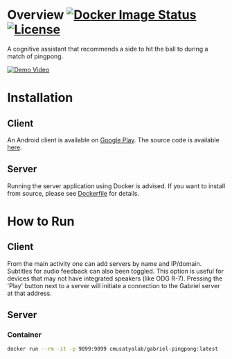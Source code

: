# Overview [![Docker Image Status][docker-image]][docker] [![License][license-image]][license]

A cognitive assistant that recommends a side to hit the ball to during a match of pingpong.

[![Demo Video](https://img.youtube.com/vi/_lp32sowyUA/0.jpg)](https://www.youtube.com/watch?v=_lp32sowyUA)

[docker-image]: https://img.shields.io/docker/build/cmusatyalab/gabriel-pingpong.svg
[docker]: https://hub.docker.com/r/cmusatyalab/gabriel-pingpong

[license-image]: http://img.shields.io/badge/license-Apache--2-blue.svg?style=flat
[license]: LICENSE

# Installation
## Client
An Android client is available on [Google Play](https://play.google.com/store/apps/details?id=edu.cmu.cs.gabrielclient). The source code is available [here](https://github.com/cmusatyalab/gabriel/tree/new-gabriel/android-client).

## Server
Running the server application using Docker is advised. If you want to install from source, please see [Dockerfile](Dockerfile) for details.

# How to Run
## Client
From the main activity one can add servers by name and IP/domain. Subtitles for audio feedback can also been toggled. This option is useful for devices that may not have integrated speakers (like ODG R-7).
Pressing the 'Play' button next to a server will initiate a connection to the Gabriel server at that address.

## Server
### Container
```bash
docker run --rm -it -p 9099:9099 cmusatyalab/gabriel-pingpong:latest
```
